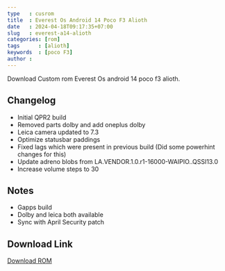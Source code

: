 ```yaml
---
type   : cusrom
title  : Everest Os Android 14 Poco F3 Alioth
date   : 2024-04-18T09:17:35+07:00
slug   : everest-a14-alioth
categories: [rom]
tags      : [alioth]
keywords  : [poco F3]
author : 
---
```


Download Custom rom Everest Os android 14 poco f3 alioth.

## Changelog
- Initial QPR2 build
- Removed parts dolby and add oneplus dolby
- Leica camera updated to 7.3
- Optimize statusbar paddings
- Fixed lags which were present in previous build (Did some powerhint changes for this)
- Update adreno blobs from LA.VENDOR.1.0.r1-16000-WAIPIO..QSSI13.0
- Increase volume steps to 30


## Notes
- Gapps build
- Dolby and leica both available 
- Sync with April Security patch

## Download Link
[Download ROM](https://sourceforge.net/projects/everestos-releases/files/alioth/Everest-1.1-Khumbu-alioth-OFFICIAL-GAPPS-0628-20240415.zip/download)